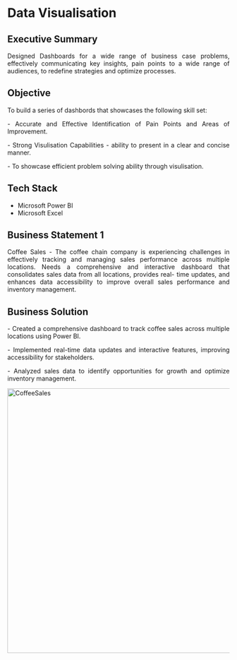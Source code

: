 # Data Visualisation

<h2 align="left">Executive Summary</h2>

<p align="justify">Designed Dashboards for a wide range of business case problems, effectively communicating key insights, pain points to a wide range of audiences, to redefine strategies and optimize processes.</p>

<h2 align = "left">Objective</h2>

<p align="justify"> To build a series of dashbords that showcases the following skill set:</p>
  <p align="justify"> - Accurate and Effective Identification of Pain Points and Areas of Improvement.</p>
  <p align="justify"> - Strong Visulisation Capabilities - ability to present in a clear and concise manner.</p>
  <p align="justify"> - To showcase efficient problem solving ability through visulisation.</p>

<h2 align="left">Tech Stack</h2>

- Microsoft Power BI
- Microsoft Excel

<h2 align="left">Business Statement 1</h2>

<p align="justify">Coffee Sales - The coffee chain company is experiencing challenges in effectively tracking and managing sales performance across multiple locations. Needs a comprehensive and interactive dashboard that consolidates sales data from all locations, provides real- time updates, and enhances data accessibility to improve overall sales performance and inventory management.</p>

<h2 align="left">Business Solution</h2>

<p align="justify">- Created a comprehensive dashboard to track coffee sales across multiple
locations using Power BI.</p>

<p align="justify">- Implemented real-time data updates and interactive features, improving
accessibility for stakeholders.</p>

<p align="justify">- Analyzed sales data to identify opportunities for growth and optimize inventory
management.</p>


<img width="600" alt="CoffeeSales" src="https://github.com/user-attachments/assets/6a202d0b-b5c1-4aa1-ae75-07cad2262933">
